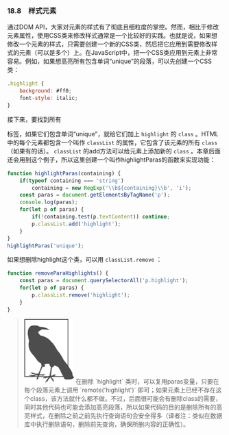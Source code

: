 ### 18.8　样式元素

通过DOM API，大家对元素的样式有了彻底且细粒度的掌控。然而，相比于修改元素属性，使用CSS类来修改样式通常是一个比较好的实践。也就是说，如果想修改一个元素的样式，只需要创建一个新的CSS类，然后把它应用到需要修改样式的元素（可以是多个）上。在JavaScript中，把一个CSS类应用到元素上非常容易。例如，如果想高亮所有包含单词“unique”的段落，可以先创建一个CSS类：

```javascript
.highlight {
    background: #ff0;
    font-style: italic;
} 
```

接下来，要找到所有<p>标签，如果它们包含单词“unique”，就给它们加上 `highlight` 的 `class` 。HTML中的每个元素都包含一个叫作 `classList` 的属性，它包含了该元素的所有 `class` （如果有的话）。 `classList` 的add方法可以给元素上添加新的 `class` 。本章后面还会用到这个例子，所以这里创建一个叫作highlightParas的函数来实现功能：

```javascript
function highlightParas(containing) {
    if(typeof containing === 'string')
        containing = new RegExp('\\b${containing}\\b', 'i');
    const paras = document.getElementsByTagName('p');
    console.log(paras);
    for(let p of paras) {
        if(!containing.test(p.textContent)) continue;
        p.classList.add('highlight');
    }
}
highlightParas('unique');
```

如果想删除highlight这个类，可以用 `classList.remove` ：

```javascript
function removeParaHighlights() {
    const paras = document.querySelectorAll('p.highlight');
    for(let p of paras) {
        p.classList.remove('highlight');
    }
} 
```

> <img class="my_markdown" src="../images/2.png" style="width:116px;  height: 151px; " width="10%"/>
> 在删除 `highlight` 类时，可以复用paras变量，只要在每个段落元素上调用 `remote('highlight')` 即可；如果元素上已经不存在这个class，该方法就什么都不做。不过，后面很可能会有删除class的需要，同时其他代码也可能会添加高亮段落，所以如果代码的目的是删除所有的高亮样式，在删除之前之前先执行查询语句会安全得多（译者注：类似在数据库中执行删除语句，删除前先查询，确保所删内容的正确性）。

